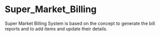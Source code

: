 # Super_Market_Billing
Super Market Billing System is based on the concept to generate the bill reports and to add items and update their details.
